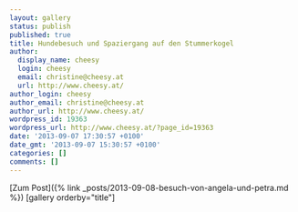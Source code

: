 ```yaml
---
layout: gallery
status: publish
published: true
title: Hundebesuch und Spaziergang auf den Stummerkogel
author:
  display_name: cheesy
  login: cheesy
  email: christine@cheesy.at
  url: http://www.cheesy.at/
author_login: cheesy
author_email: christine@cheesy.at
author_url: http://www.cheesy.at/
wordpress_id: 19363
wordpress_url: http://www.cheesy.at/?page_id=19363
date: '2013-09-07 17:30:57 +0100'
date_gmt: '2013-09-07 15:30:57 +0100'
categories: []
comments: []
---
```


[Zum Post]({% link _posts/2013-09-08-besuch-von-angela-und-petra.md %})
[gallery orderby="title"]
